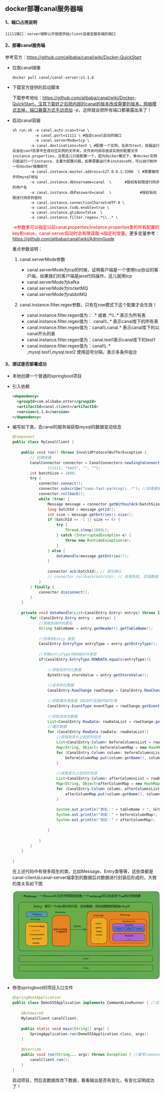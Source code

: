 ## docker部署canal服务器端



#### 1、端口占用说明

````shell
11111端口：server端默认开放提供给client连接至服务端的端口
````



#### 2、部署canal服务端

参考官方：https://github.com/alibaba/canal/wiki/Docker-QuickStart

- 拉取canal镜像

  ```shell
  docker pull canal/canal-server:v1.1.6
  ```

- 下载官方提供的启动脚本

  下载参考地址：https://github.com/alibaba/canal/wiki/Docker-QuickStart，注意下载好之后把内部的canal的版本改成需要的版本，网络模式去掉，端口暴露方式手动添加 -p，这样就会把所有端口都暴露出来了！

- 启动canal容器

  ```shell
  sh run.sh -e canal.auto.scan=true \
  			-e canal.port=11111 \ #指定canal启动的端口
  			-e canal.serverMode=tcp \
  		  -e canal.destinations=test \ #配置一个实例，名称为test，容器运行后会在conf目录中生成对应实例的文件夹，文件夹内部存放该实例的配置文件instance.properties，注意这儿只能配置一个，因为docker模式下，单docker实例只能运行一个instance，主要为配置问题。如果需要运行多instance时，可以自行制作一份docker镜像即可
  		  -e canal.instance.master.address=127.0.0.1:3306  \ #需要被同步的mysql地址
  		  -e canal.instance.dbUsername=canal  \      #授权有权限进行同步的用户名
  		  -e canal.instance.dbPassword=canal  \				#授权有权限进行同步的密码
  		  -e canal.instance.connectionCharset=UTF-8 \
  		  -e canal.instance.tsdb.enable=true \
  		  -e canal.instance.gtidon=false  \
  		  -e canal.instance.filter.regex=.*\\..* \
  ```

  <font color="red">-e参数里可以指定以前canal.properties/instance.properties里的所有配置的key和value，canal-server启动时会有限读取-e指定的变量。</font>更多变量参考：https://github.com/alibaba/canal/wiki/AdminGuide

  重点参数说明：

  1. canal.serverMode参数
     - canal.serverMode为tcp的时候，证明客户端是一个使用tcp协议的客户端，如果我们的客户端是java代码操作，这儿就用tcp
     - canal.serverMode为kafka
     - canal.serverMode为rocketMQ
     - canal.serverMode为rabbitMQ

  

  2. canal.instance.filter.regex参数，只有在row模式下这个配置才会生效！
     - canal.instance.filter.regex值为： .* 或者 .\*\\\\.\.\* 表示为所有表
     - canal.instance.filter.regex值为： canal\\\\..\* 表示canal库下的所有表
     - canal.instance.filter.regex值为：canal\\\\.canal.\* 表示canal库下的以canal开头的表
     - canal.instance.filter.regex值为：canal.test1表示canal库下的test1
     - canal.instance.filter.regex值为：canal\\\\..\* ,mysql.test1,mysql.test2 使用逗号分隔，表示多条件组合

  

  


#### 3、测试是否部署成功

- 本地创建一个普通的springboot项目

- 引入依赖

  ```xml
  <dependency>
    <groupId>com.alibaba.otter</groupId>
    <artifactId>canal.client</artifactId>
    <version>1.1.4</version>
  </dependency>
  ```

- 编写如下类，去canal的服务端获取mysql的数据变动信息

  ```java
  @Component
  public class MyCanalClient {
  
      public void run() throws InvalidProtocolBufferException {
          // 创建链接
          CanalConnector connector = CanalConnectors.newSingleConnector(new InetSocketAddress("10.10.210.24",
                  11111), "test", "", "");
          int batchSize = 1000;
          try {
              connector.connect();
              connector.subscribe("saas-fast-parking\\..*"); //如果要精确到几张表，可以写成这样的格式saas-fast-parking.t_tenant,saas-fast-parking.sys_dept 用逗号分隔
              connector.rollback();
              while (true) {
                  Message message = connector.getWithoutAck(batchSize); // 获取指定数量的数据
                  long batchId = message.getId();
                  int size = message.getEntries().size();
                  if (batchId == -1 || size == 0) {
                      try {
                          Thread.sleep(1000L);
                      } catch (InterruptedException e) {
                          throw new RuntimeException(e);
                      }
                  } else {
                      dataHandle(message.getEntries());
                  }
  
                  connector.ack(batchId); // 提交确认
                  // connector.rollback(batchId); // 处理失败, 回滚数据
              }
          } finally {
              connector.disconnect();
          }
      }
  
      private void dataHandle(List<CanalEntry.Entry> entrys) throws InvalidProtocolBufferException {
          for (CanalEntry.Entry entry : entrys) {
              //获取到操作的表名
              String tableName = entry.getHeader().getTableName();
  
              //获取到Entry 类型
              CanalEntry.EntryType entryType = entry.getEntryType();
  
              //判断entryType为ROWDATA类型
              if(CanalEntry.EntryType.ROWDATA.equals(entryType)){
  
                  //获取到序列化数据
                  ByteString storeValue = entry.getStoreValue();
  
                  //反序列化数据
                  CanalEntry.RowChange rowChange = CanalEntry.RowChange.parseFrom(storeValue);
  
                  //获取事件类型是 INSERT还是UPDATE等
                  CanalEntry.EventType eventType = rowChange.getEventType();
  
                  //获取具体的数据
                  List<CanalEntry.RowData> rowDataList = rowChange.getRowDatasList();
                  //遍历数据
                  for (CanalEntry.RowData rowData: rowDataList){
                      //获取到变化之前的列信息
                      List<CanalEntry.Column> beforeColumnsList = rowData.getBeforeColumnsList();
                      Map<String, Object> beforeColumnMap = new HashMap<>();
                      for (CanalEntry.Column column: beforeColumnsList){
                          beforeColumnMap.put(column.getName(), column.getValue());
                      }
  
                      //获取变化之后的列信息
                      List<CanalEntry.Column> afterColumnsList = rowData.getAfterColumnsList();
                      Map<String, Object>afterColumnMap = new HashMap<>();
                      for (CanalEntry.Column column: afterColumnsList){
                          afterColumnMap.put(column.getName(), column.getValue());
                      }
  
                      System.out.println("表名：" + tableName + ", 操作类型：" + eventType);
                      System.out.println("改前：" + beforeColumnMap);
                      System.out.println("改后：" + afterColumnMap);
  
                  }
  
              }
          }
      }
  
  }
  ```

  在上述代码中有很多陌生的类，比如Message、Entry类等等，这些类都是canal-client从canal-server端拿到的数据后对数据进行封装后形成的，大致的类关系如下图

  ![avatar](./images/WechatIMG700.png)

- 修改springboot的项目入口文件

  ```java
  @SpringBootApplication
  public class Demo555Application implements CommandLineRunner { //实现CommandLineRunner接口
  
      @Autowired
      MyCanalClient canalClient;
  
      public static void main(String[] args) {
          SpringApplication.run(Demo555Application.class, args);
      }
  
      @Override
      public void run(String... args) throws Exception { //重写CommandLineRunner的run方法
          canalClient.run();
      }
  }
  ```

  启动项目，然后去数据库改下数据，看看输出是否有变化，有变化证明成功了！